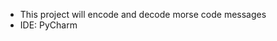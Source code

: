 <ul>
  <li>This project will encode and decode morse code messages</li>
  <li>IDE: PyCharm</li>
</ul>
